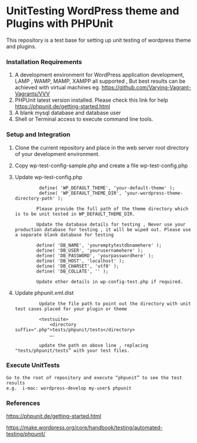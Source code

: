 # UnitTesting WordPress theme and Plugins with PHPUnit #

This repository is a test base for setting up unit testing of wordpress theme and plugins. 

### Installation Requirements ### 

1. A development environment for WordPress application development, LAMP , WAMP,  MAMP, XAMPP all supported , But best results can be achieved with virtual machines eg. https://github.com/Varying-Vagrant-Vagrants/VVV
2. PHPUnit latest version installed. Please check this link for help https://phpunit.de/getting-started.html
3. A blank mysql database and database user 
4. Shell or Terminal access to execute command line tools.   
                    
### Setup and Integration ### 

1. Clone the current repository and place in the web server root directory of your development environment.
2. Copy wp-test-config-sample.php and create a file wp-test-config.php 
3. Update wp-test-config.php 

                define( 'WP_DEFAULT_THEME', ‘your-default-theme' );
                define( 'WP_DEFAULT_THEME_DIR', ‘your-wordpress-theme-directory-path' );

               Please provide the full path of the theme directory which is to be unit tested in WP_DEFAULT_THEME_DIR.
               
               Update the database details for testing , Never use your production database for testing , it will be wiped out. Please use a separate blank database for testing 
            
               define( 'DB_NAME', 'youremptytestdbnamehere' );
               define( 'DB_USER', 'yourusernamehere' );
               define( 'DB_PASSWORD', 'yourpasswordhere' );
               define( 'DB_HOST', 'localhost' );
               define( 'DB_CHARSET', 'utf8' );
               define( 'DB_COLLATE', '' );

               Update other details in wp-config-test.php if required.

4. Update phpunit.xml.dist 
            
                Update the file path to point out the directory with unit test cases placed for your plugin or theme

                <testsuite>
                    <directory suffix=".php">tests/phpunit/tests</directory>
                    ….

                update the path on above line , replacing "tests/phpunit/tests” with your test files. 

### Execute UnitTests ### 

    Go to the root of repository and execute “phpunit” to see the test results   
    e.g.  i-mac: wordpress-develop my-user$ phpunit 

### References ### 

https://phpunit.de/getting-started.html

https://make.wordpress.org/core/handbook/testing/automated-testing/phpunit/

     

